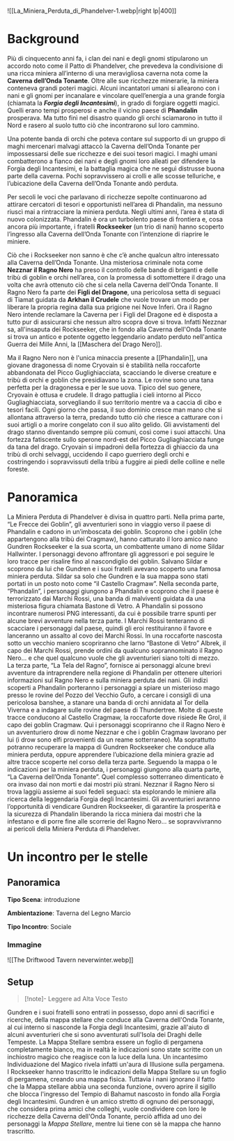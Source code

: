 ![[La_Miniera_Perduta_di_Phandelver-1.webp|right lp|400]]


# Background

Più di cinquecento anni fa, i clan dei nani e degli gnomi stipularono un accordo noto come il Patto di Phandelver, che prevedeva la condivisione di una ricca miniera all’interno di una meravigliosa caverna nota come la **Caverna dell’Onda Tonante**. Oltre alle sue ricchezze minerarie, la miniera conteneva grandi poteri magici. Alcuni incantatori umani si allearono con i nani e gli gnomi per incanalare e vincolare quell’energia a una grande forgia (chiamata la ***Forgia degli Incantesimi***), in grado di forgiare oggetti magici. Quelli erano tempi prosperosi e anche il vicino paese di **Phandalin** prosperava. Ma tutto finì nel disastro quando gli orchi sciamarono in tutto il Nord e rasero al suolo tutto ciò che incontrarono sul loro cammino.

Una potente banda di orchi che poteva contare sul supporto di un gruppo di maghi mercenari malvagi attaccò la Caverna dell’Onda Tonante per impossessarsi delle sue ricchezze e dei suoi tesori magici. I maghi umani combatterono a fianco dei nani e degli gnomi loro alleati per difendere la Forgia degli Incantesimi, e la battaglia magica che ne seguì distrusse buona parte della caverna. Pochi sopravvissero ai crolli e alle scosse telluriche, e l’ubicazione della Caverna dell’Onda Tonante andò perduta.

Per secoli le voci che parlavano di ricchezze sepolte continuarono ad attirare cercatori di tesori e opportunisti nell’area di Phandalin, ma nessuno riuscì mai a rintracciare la miniera perduta. Negli ultimi anni, l’area è stata di nuovo colonizzata. Phandalin è ora un turbolento paese di frontiera e, cosa ancora più importante, i fratelli **Rockseeker** (un trio di nani) hanno scoperto l’ingresso alla Caverna dell’Onda Tonante con l’intenzione di riaprire le miniere. 

Ciò che i Rockseeker non sanno è che c’è anche qualcun altro interessato alla Caverna dell’Onda Tonante. Una misteriosa criminale nota come **Nezznar il Ragno Nero** ha preso il controllo delle bande di briganti e delle tribù di goblin e orchi nell’area, con la promessa di sottomettere il drago una volta che avrà ottenuto ciò che si cela nella Caverna dell'Onda Tonante. 
Il Ragno Nero fa parte dei **Figli del Dragone**, una pericolosa setta di seguaci di Tiamat guidata da **Arkhan il Crudele** che vuole trovare un modo per liberare la propria regina dalla sua prigione nei Nove Inferi.
Ora il Ragno Nero intende reclamare la Caverna per i Figli del Dragone ed è disposta a tutto pur di assicurarsi che nessun altro scopra dove si trova.
Infatti Nezznar sa, all'insaputa dei Rockseeker, che in fondo alla Caverna dell'Onda Tonante si trova un antico e potente oggetto leggendario andato perduto nell'antica Guerra dei Mille Anni, la [[Maschera del Drago Nero]].

Ma il Ragno Nero non è l'unica minaccia presente a [[Phandalin]], una giovane dragonessa di nome Cryovain si è stabilità nella roccaforte abbandonata del Picco Guglighiacciata, scacciando le diverse creature e tribù di orchi e goblin che presidiavano la zona. Le rovine sono una tana perfetta per la dragonessa e per le sue uova. Tipico del suo genere, Cryovain è ottusa e crudele. Il drago pattuglia i cieli intorno al Picco Gugliaghiacciata, sorvegliando il suo territorio mentre va a caccia di cibo e tesori facili. Ogni giorno che passa, il suo dominio cresce man mano che si allontana attraverso la terra, predando tutto ciò che riesce a catturare con i suoi artigli o a morire congelato con il suo alito gelido. Gli avvistamenti del drago stanno diventando sempre più comuni, così come i suoi attacchi.
Una fortezza fatiscente sullo sperone nord-est del Picco Gugliaghiacciata funge da tana del drago. Cryovain si impadronì della fortezza di ghiaccio da una tribù di orchi selvaggi, uccidendo il capo guerriero degli orchi e costringendo i sopravvissuti della tribù a fuggire ai piedi delle colline e nelle foreste.

# Panoramica

La Miniera Perduta di Phandelver è divisa in quattro parti. Nella prima parte, “Le Frecce dei Goblin”, gli avventurieri sono in viaggio verso il paese di Phandalin e cadono in un’imboscata dei goblin. Scoprono che i goblin (che appartengono alla tribù dei Cragmaw), hanno catturato il loro amico nano Gundren Rockseeker e la sua scorta, un combattente umano di nome Sildar Hallwinter. I personaggi devono affrontare gli aggressori e poi seguire le loro tracce per risalire fino al nascondiglio dei goblin. Salvano Sildar e scoprono da lui che Gundren e i suoi fratelli avevano scoperto una famosa miniera perduta. Sildar sa solo che Gundren e la sua mappa sono stati portati in un posto noto come “il Castello Cragmaw”.
Nella seconda parte, “Phandalin”, i personaggi giungono a Phandalin e scoprono che il paese è terrorizzato dai Marchi Rossi, una banda di malviventi guidata da una misteriosa figura chiamata Bastone di Vetro. A Phandalin si possono incontrare numerosi PNG interessanti, da cui è possibile trarre spunti per alcune brevi avventure nella terza parte. I Marchi Rossi tenteranno di scacciare i personaggi dal paese, quindi gli eroi restituiranno il favore e lanceranno un assalto al covo dei Marchi Rossi. In una roccaforte nascosta sotto un vecchio maniero scopriranno che Iarno “Bastone di Vetro” Albrek, il capo dei Marchi Rossi, prende ordini da qualcuno soprannominato il Ragno Nero... e che quel qualcuno vuole che gli avventurieri siano tolti di mezzo.
La terza parte, “La Tela del Ragno”, fornisce ai personaggi alcune brevi avventure da intraprendere nella regione di Phandalin per ottenere ulteriori informazioni sul Ragno Nero e sulla miniera perduta dei nani. Gli indizi scoperti a Phandalin porteranno i personaggi a spiare un misterioso mago presso le rovine del Pozzo del Vecchio Gufo, a cercare i consigli di una pericolosa banshee, a stanare una banda di orchi annidata al Tor della Viverna e a indagare sulle rovine del paese di Thundertree.
Molte di queste tracce conducono al Castello Cragmaw, la roccaforte dove risiede Re Grol, il capo dei goblin Cragmaw. Qui i personaggi scopriranno che il Ragno Nero è un avventuriero drow di nome Nezznar e che i goblin Cragmaw lavorano per lui (i drow sono elfi provenienti da un reame sotterraneo). Ma soprattutto potranno recuperare la mappa di Gundren Rockseeker che conduce alla miniera perduta, oppure apprendere l’ubicazione della miniera grazie ad altre tracce scoperte nel corso della terza parte.
Seguendo la mappa o le indicazioni per la miniera perduta, i personaggi giungono alla quarta parte, “La Caverna dell’Onda Tonante”. Quel complesso sotterraneo dimenticato è ora invaso dai non morti e dai mostri più strani. Nezznar il Ragno Nero si trova laggiù assieme ai suoi fedeli seguaci: sta esplorando le miniere alla ricerca della leggendaria Forgia degli Incantesimi. Gli avventurieri avranno l’opportunità di vendicare Gundren Rockseeker, di garantire la prosperità e la sicurezza di Phandalin liberando la ricca miniera dai mostri che la infestano e di porre fine alle scorrerie del Ragno Nero... se sopravvivranno ai pericoli della Miniera Perduta di Phandelver.

# Un incontro per le stelle

## Panoramica

**Tipo Scena**: introduzione

**Ambientazione**: Taverna del Legno Marcio

**Tipo Incontro**: Sociale

### Immagine

![[The Driftwood Tavern neverwinter.webp]]

## Setup


>[!note]- Leggere ad Alta Voce
>Testo

Gundren e i suoi fratelli sono entrati in possesso, dopo anni di sacrifici e ricerche, della mappa stellare che conduce alla Caverna dell'Onda Tonante, al cui interno si nasconde la Forgia degli Incantesimi, grazie all'aiuto di alcuni avventurieri che si sono avventurati sull'Isola dei Draghi delle Tempeste. 
La Mappa Stellare sembra essere un foglio di pergamena completamente bianco, ma in realtà le indicazioni sono state scritte con un inchiostro magico che reagisce con la luce della luna. Un incantesimo Individuazione del Magico rivela infatti un'aura di Illusione sulla pergamena. I Rockseeker hanno trascritto le indicazioni della Mappa Stellare su un foglio di pergamena, creando una mappa fisica. Tuttavia i nani ignorano il fatto che la Mappa stellare abbia una seconda funzione, ovvero aprire il sigillo che blocca l'ingresso del Tempio di Bahamut nascosto in fondo alla Forgia degli Incantesimi.
Gundren è un amico stretto di ognuno dei personaggi, che considera prima amici che colleghi, vuole condividere con loro le ricchezze della Caverna dell'Onda Tonante, perciò affida ad uno dei personaggi la *Mappa Stellare*, mentre lui tiene con sè la mappa che hanno trascritto.

